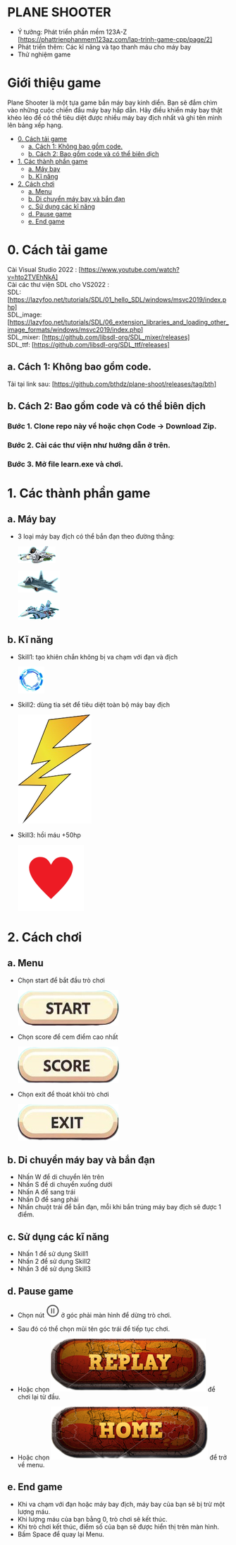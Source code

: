 # PLANE SHOOTER
- Ý tưởng: Phát triển phần mềm 123A-Z  [https://phattrienphanmem123az.com/lap-trinh-game-cpp/page/2]
- Phát triển thêm: Các kĩ năng và tạo thanh máu cho máy bay
- Thử nghiệm game
# Giới thiệu game
Plane Shooter là một tựa game bắn máy bay kinh diển. Bạn sẽ đắm chìm vào những cuộc chiến đấu máy bay hấp dẫn. Hãy điều khiển máy bay thật khéo léo để có thể tiêu diệt được nhiều máy bay địch nhất và ghi tên mình lên bảng xếp hạng. 
- [0. Cách tải game](#0-cách-tải-game)
    * [a. Cách 1: Không bao gồm code.](#a-cách-1-không-bao-gồm-code)
    * [b. Cách 2: Bao gồm code và có thể biên dịch](#b-cách-2-bao-gồm-code-và-có-thể-biên-dịch)
- [1. Các thành phần game](#1-các-thành-phần-game)
    * [a. Máy bay](#a-máy-bay)
    * [b. Kĩ năng](#b-kĩ-năng)
- [2. Cách chơi](#1-cách-chơi)
    * [a. Menu](#a-menu)
    * [b. Di chuyển máy bay và bắn đạn](#b-di-chuyển-máy-bay-và-bắn-đạn)
    * [c. Sử dụng các kĩ năng](#c-sử-dụng-các-kĩ-năng)
    * [d. Pause game](#d-pause-game)
    * [e. End game](#e-end-game)
# 0. Cách tải game
   Cài Visual Studio 2022 : [https://www.youtube.com/watch?v=hto2TVEhNkA]  
   Cài các thư viện SDL cho VS2022 :  
   SDL: [https://lazyfoo.net/tutorials/SDL/01_hello_SDL/windows/msvc2019/index.php]  
   SDL_image: [https://lazyfoo.net/tutorials/SDL/06_extension_libraries_and_loading_other_image_formats/windows/msvc2019/index.php]  
   SDL_mixer: [https://github.com/libsdl-org/SDL_mixer/releases]  
   SDL_ttf: [https://github.com/libsdl-org/SDL_ttf/releases]  
##  a. Cách 1: Không bao gồm code.
   Tải tại link sau: [https://github.com/bthdz/plane-shoot/releases/tag/bth]
## b. Cách 2: Bao gồm code và có thể biên dịch  
### Bước 1. Clone repo này về hoặc chọn Code -> Download Zip.  
### Bước 2. Cài các thư viện như hướng dẫn ở trên.
### Bước 3. Mở file learn.exe và chơi.  

# 1. Các thành phần game
## a. Máy bay  
- 3 loại máy bay địch có thể bắn đạn theo đường thẳng:
       
  ![image](image/plane1.png)
  
  ![image](image/plane2.png)
  
  ![image](image/plane3.png)
  
## b. Kĩ năng  
- Skill1: tạo khiên chắn không bị va chạm với đạn và địch

  ![image](image/khien.png)

- Skill2: dùng tia sét để tiêu diệt toàn bộ máy bay địch

  ![image](image/lightning4.png)

- Skill3: hồi máu +50hp  

  ![image](image/heart.png)

# 2. Cách chơi  
## a. Menu
- Chọn start để bắt đầu trò chơi

  ![image](image/start.png)

- Chọn score để cem điểm cao nhất

  ![image](image/score.png)

- Chọn exit để thoát khỏi trò chơi

  ![image](image/exit.png)

## b. Di chuyển máy bay và bắn đạn  
- Nhấn W để di chuyển lên trên
- Nhấn S để di chuyển xuống dưới
- Nhấn A để sang trái
- Nhấn D để sang phải
- Nhấn chuột trái để bắn đạn, mỗi khi bắn trúng máy bay địch sẽ được 1 điểm.

## c. Sử dụng các kĩ năng  
- Nhấn 1 để sử dụng Skill1
- Nhấn 2 để sử dụng Skill2
- Nhấn 3 để sử dụng Skill3

## d. Pause game  
- Chọn nút ![image](image/pause.png) ở góc phải màn hình để dừng trò chơi.
  
- Sau đó có thể chọn mũi tên góc trái để tiếp tục chơi.

- Hoặc chọn ![image](image/replay.png) để chơi lại từ đầu.

- Hoặc chọn ![image](image/home.png) để trở về menu.

## e. End game
- Khi va chạm với đạn hoặc máy bay địch, máy bay của bạn sẽ bị trừ một lượng máu.
- Khi lượng máu của bạn bằng 0, trò chơi sẽ kết thúc.
- Khi trò chơi kết thúc, điểm số của bạn sẽ được hiển thị trên màn hình.
- Bấm Space để quay lại Menu.

